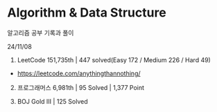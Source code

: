 # Algorithm & Data Structure

알고리즘 공부 기록과 풀이

24/11/08

1. LeetCode 151,735th | 447 solved(Easy 172 / Medium 226 / Hard 49)
- https://leetcode.com/anythingthannothing/

2. 프로그래머스 6,981th | 95 Solved | 1,377 Point

3. BOJ Gold III | 125 Solved
